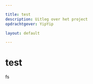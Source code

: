 ```yaml
--- 

title: test
description: Uitleg over het project 
opdrachtgever: YipYip

layout: default

---
```


# test


fs





